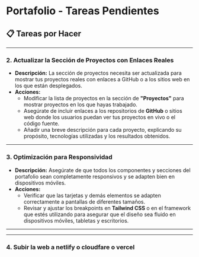 # Portafolio - Tareas Pendientes

## 📋 Tareas por Hacer

---

### 2. **Actualizar la Sección de Proyectos con Enlaces Reales**
   - **Descripción:** La sección de proyectos necesita ser actualizada para mostrar tus proyectos reales con enlaces a GitHub o a los sitios web en los que están desplegados.
   - **Acciones:**
     - Modificar la lista de proyectos en la sección de **"Proyectos"** para mostrar proyectos en los que hayas trabajado.
     - Asegúrate de incluir enlaces a los repositorios de **GitHub** o sitios web donde los usuarios puedan ver tus proyectos en vivo o el código fuente.
     - Añadir una breve descripción para cada proyecto, explicando su propósito, tecnologías utilizadas y los resultados obtenidos.

---

### 3. **Optimización para Responsividad**
   - **Descripción:** Asegúrate de que todos los componentes y secciones del portafolio sean completamente responsivos y se adapten bien en dispositivos móviles.
   - **Acciones:**
     - Verificar que las tarjetas y demás elementos se adapten correctamente a pantallas de diferentes tamaños.
     - Revisar y ajustar los breakpoints en **Tailwind CSS** o en el framework que estés utilizando para asegurar que el diseño sea fluido en dispositivos móviles, tabletas y escritorios.

---

---

### 4. **Subir la web a netlify o cloudfare o vercel**

